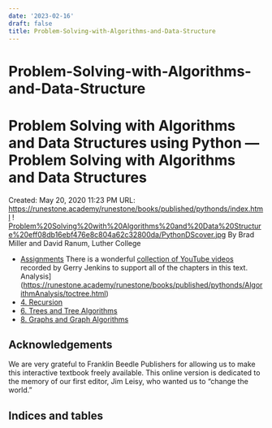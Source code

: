 ```yaml
---
date: '2023-02-16'
draft: false
title: Problem-Solving-with-Algorithms-and-Data-Structure
---
```


# Problem-Solving-with-Algorithms-and-Data-Structure

# Problem Solving with Algorithms and Data Structures using Python — Problem Solving with Algorithms and Data Structures
Created: May 20, 2020 11:23 PM
URL: https://runestone.academy/runestone/books/published/pythonds/index.html
!
[Problem%20Solving%20with%20Algorithms%20and%20Data%20Structure%20eff08db16ebf476e8c804a62c32800da/PythonDScover.jpg](Problem%20Solving%20with%20Algorithms%20and%20Data%20Structure%20eff08db16ebf476e8c804a62c32800da/PythonDScover.jpg)
By Brad Miller and David Ranum, Luther College
- [Assignments](https://runestone.academy/runestone/assignments/chooseAssignment.html)
There is a wonderful [collection of YouTube videos](https://www.youtube.com/user/gjenkinslbcc) recorded by Gerry Jenkins to support all of the chapters in this text.
Analysis](https://runestone.academy/runestone/books/published/pythonds/AlgorithmAnalysis/toctree.html)
- [4.
Recursion](https://runestone.academy/runestone/books/published/pythonds/Recursion/toctree.html)
- [6.
Trees and Tree Algorithms](https://runestone.academy/runestone/books/published/pythonds/Trees/toctree.html)
- [8.
Graphs and Graph Algorithms](https://runestone.academy/runestone/books/published/pythonds/Graphs/toctree.html)
## Acknowledgements
We are very grateful to Franklin Beedle Publishers for allowing us to make this interactive textbook freely available.
This online version is dedicated to the memory of our first editor, Jim Leisy, who wanted us to “change the world.”
## Indices and tables
